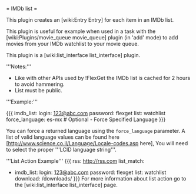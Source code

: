 = IMDb list =

This plugin creates an [wiki:Entry Entry] for each item in an IMDb list.

This plugin is useful for example when used in a task with the [wiki:Plugins/movie_queue movie_queue] plugin (in 'add' mode) to add movies from your IMDb watchlist to your movie queue.

This plugin is a [wiki:list_interface list_interface] plugin.

'''Notes:''' 

 * Like with other APIs used by !FlexGet the IMDb list is cached for 2 hours to avoid hammering.
 * List must be public.

'''Example:'''

{{{
imdb_list:
  login: 123@abc.com
  password: flexget
  list: watchlist
  force_language: es-mx # Optional - Force Specified Language
}}}

You can force a returned language using the `force_language` parameter. A list of valid language values can be found here [http://www.science.co.il/Language/Locale-codes.asp here], You will need to select the proper '''LCID language string'''.


'''List Action Example'''
{{{
rss: http://rss.com
list_match:
  - imdb_list:
      login: 123@abc.com
      password: flexget
      list: watchlist
download: /downloads/
}}}
For more information about list action go to the [wiki:list_interface list_interface] page.
